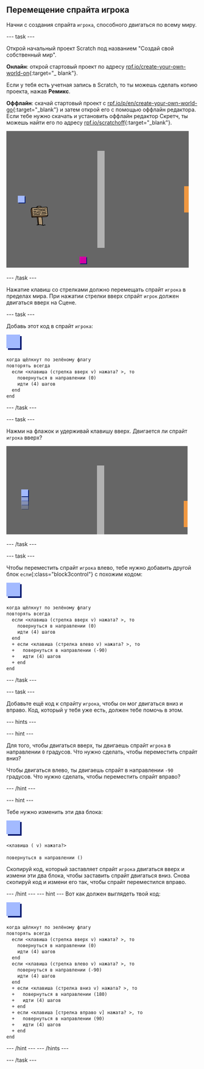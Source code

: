 ## Перемещение спрайта игрока

Начни с создания спрайта `игрока`, способного двигаться по всему миру.

\--- task \---

Открой начальный проект Scratch под названием "Создай свой собственный мир".

**Онлайн**: открой стартовый проект по адресу [rpf.io/create-your-own-world-on](http://rpf.io/create-your-own-world-on){:target="_ blank"}.

Если у тебя есть учетная запись в Scratch, то ты можешь сделать копию проекта, нажав **Ремикс**.

**Оффлайн**: скачай стартовый проект с [rpf.io/p/en/create-your-own-world-go](http://rpf.io/p/en/create-your-own-world-go){:target="_blank"} и затем открой его с помощью оффлайн редактора. Если тебе нужно скачать и установить оффлайн редактор Скретч, ты можешь найти его по адресу [rpf.io/scratchoff](https://rpf.io/scratchoff){:target="_blank"}.

![снимок экрана](images/world-starter.png)

\--- /task \---

Нажатие клавиш со стрелками должно перемещать спрайт `игрока` в пределах мира. При нажатии стрелки вверх спрайт `игрок` должен двигаться вверх на Сцене.

\--- task \---

Добавь этот код в спрайт `игрока`:

![игрок](images/player.png)

```blocks3
когда щёлкнут по зелёному флагу
повторять всегда 
  если <клавиша (стрелка вверх v) нажата? >, то 
    повернуться в направлении (0)
    идти (4) шагов
  end
end
```

\--- /task \---

\--- task \---

Нажми на флажок и удерживай клавишу вверх. Двигается ли спрайт `игрока` вверх?

![снимок экрана](images/world-up.png)

\--- /task \---

\--- task \---

Чтобы переместить спрайт `игрока` влево, тебе нужно добавить другой блок `если`{:class="block3control"} с похожим кодом:

![игрок](images/player.png)

```blocks3
когда щёлкнут по зелёному флагу
повторять всегда 
  если <клавиша (стрелка вверх v) нажата? >, то 
    повернуться в направлении (0)
    идти (4) шагов
  end
  + если <клавиша (стрелка влево v) нажата? >, то 
  +   повернуться в направлении (-90)
  +   идти (4) шагов
  + end
end
```

\--- /task \---

\--- task \---

Добавьте ещё код к спрайту `игрока`, чтобы он мог двигаться вниз и вправо. Код, который у тебя уже есть, должен тебе помочь в этом.

\--- hints \---

\--- hint \---

Для того, чтобы двигаться вверх, ты двигаешь спрайт `игрока` в направлении `0` градусов. Что нужно сделать, чтобы переместить спрайт вниз?

Чтобы двигаться влево, ты двигаешь спрайт в направлении `-90` градусов. Что нужно сделать, чтобы переместить спрайт вправо?

\--- /hint \---

\--- hint \---

Тебе нужно изменить эти два блока:

![игрок](images/player.png)

```blocks3
<клавиша ( v) нажата?>

повернуться в направлении ()
```

Скопируй код, который заставляет спрайт `игрока` двигаться вверх и измени эти два блока, чтобы заставить спрайт двигаться вниз. Снова скопируй код и измени его так, чтобы спрайт переместился вправо.

\--- /hint \--- \--- hint \--- Вот как должен выглядеть твой код:

![игрок](images/player.png)

```blocks3
когда щёлкнут по зелёному флагу
повторять всегда 
  если <клавиша (стрелка вверх v) нажата? >, то 
    повернуться в направлении (0)
    идти (4) шагов
  end
  если <клавиша (стрелка влево v) нажата? >, то 
    повернуться в направлении (-90)
    идти (4) шагов
  end
  + если <клавиша (стрелка вниз v) нажата? >, то 
  +   повернуться в направлении (180)
  +   идти (4) шагов
  + end
  + если <клавиша [стрелка вправо v] нажата? >, то 
  +   повернуться в направлении (90)
  +   идти (4) шагов
  + end
end
```

\--- /hint \--- \--- /hints \---

\--- /task \---